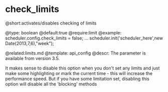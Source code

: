 check_limits
=============
@short:activates/disables checking of limits 
	

@type: boolean
@default:true
@require:limit
@example:
scheduler.config.check_limits = false;
...
scheduler.init('scheduler_here',new Date(2013,7,6),"week");

@related:limits.md
@template:	api_config
@descr:
The parameter is available from version 3.5.

It makes sense to disable this option when you don't set any limits and just make some highlighting or mark the current time - this will increase the performance speed. But if you have some limitation set, disabling this option will disable all the 'blocking' methods